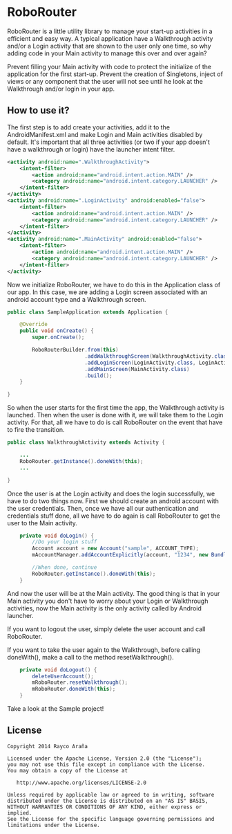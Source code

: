 RoboRouter
==========

RoboRouter is a little utility library to manage your start-up activities in a efficient and easy way.
A typical application have a Walkthrough activity and/or a Login activity that are shown to the user
only one time, so why adding code in your Main activity to manage this over and over again?

Prevent filling your Main activity with code to protect the initialize of the application for
the first start-up. Prevent the creation of Singletons, inject of views or any component that the user
will not see until he look at the Walkthrough and/or login in your app.

How to use it?
--------------

The first step is to add create your activities, add it to the AndroidManifest.xml and make Login
and Main activities disabled by default. It's important that all three activities (or two
if your app doesn't have a walkthrough or login) have the launcher intent filter.

```xml
<activity android:name=".WalkthroughActivity">
    <intent-filter>
        <action android:name="android.intent.action.MAIN" />
        <category android:name="android.intent.category.LAUNCHER" />
    </intent-filter>
</activity>
<activity android:name=".LoginActivity" android:enabled="false">
    <intent-filter>
        <action android:name="android.intent.action.MAIN" />
        <category android:name="android.intent.category.LAUNCHER" />
    </intent-filter>
</activity>
<activity android:name=".MainActivity" android:enabled="false">
    <intent-filter>
        <action android:name="android.intent.action.MAIN" />
        <category android:name="android.intent.category.LAUNCHER" />
    </intent-filter>
</activity>
```

Now we initialize RoboRouter, we have to do this in the Application class of our app. In this case,
we are adding a Login screen associated with an android account type and a Walkthrough screen.

```java
public class SampleApplication extends Application {

	@Override
	public void onCreate() {
		super.onCreate();

		RoboRouterBuilder.from(this)
						 .addWalkthroughScreen(WalkthroughActivity.class)
						 .addLoginScreen(LoginActivity.class, LoginActivity.ACCOUNT_TYPE)
						 .addMainScreen(MainActivity.class)
						 .build();
	}

}
```

So when the user starts for the first time the app, the Walkthrough activity is launched. Then when
the user is done with it, we will take them to the Login activity. For that, all we have to do is
call RoboRouter on the event that have to fire the transition.

```java
public class WalkthroughActivity extends Activity {

    ...
    RoboRouter.getInstance().doneWith(this);
	...

}
```

Once the user is at the Login activity and does the login successfully, we have to do two things
now. First we should create an android account with the user credentials. Then, once we have all
our authentication and credentials stuff done, all we have to do again is call RoboRouter to get the
user to the Main activity.

```java
	private void doLogin() {
		//Do your login stuff
		Account account = new Account("sample", ACCOUNT_TYPE);
		mAccountManager.addAccountExplicitly(account, "1234", new Bundle());

		//When done, continue
		RoboRouter.getInstance().doneWith(this);
	}
```

And now the user will be at the Main activity. The good thing is that in your Main activity you
don't have to worry about your Login or Walkthrough activities, now the Main activity is the only
activity called by Android launcher.

If you want to logout the user, simply delete the user account and call RoboRouter.

If you want to take the user again to the Walkthrough, before calling doneWith(), make a call to
the method resetWalkthrough().

```java
	private void doLogout() {
	    deleteUserAccount();
		mRoboRouter.resetWalkthrough();
        mRoboRouter.doneWith(this);
	}
```

Take a look at the Sample project!

License
-------

    Copyright 2014 Rayco Araña

    Licensed under the Apache License, Version 2.0 (the "License");
    you may not use this file except in compliance with the License.
    You may obtain a copy of the License at

       http://www.apache.org/licenses/LICENSE-2.0

    Unless required by applicable law or agreed to in writing, software
    distributed under the License is distributed on an "AS IS" BASIS,
    WITHOUT WARRANTIES OR CONDITIONS OF ANY KIND, either express or implied.
    See the License for the specific language governing permissions and
    limitations under the License.